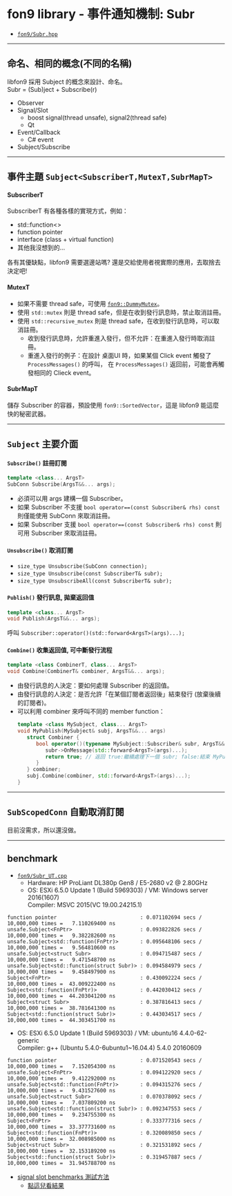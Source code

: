 ﻿# fon9 library - 事件通知機制: Subr
* [`fon9/Subr.hpp`](../fon9/Subr.hpp)
---------------------------------------
## 命名、相同的概念(不同的名稱)
libfon9 採用 Subject 的概念來設計、命名。  
Subr = (Sub)ject + Subscribe(r)

* Observer
* Signal/Slot
  * boost signal(thread unsafe), signal2(thread safe)
  * Qt
* Event/Callback
  * C# event
* Subject/Subscribe
---------------------------------------
## 事件主題 `Subject<SubscriberT,MutexT,SubrMapT>`
#### SubscriberT
SubscriberT 有各種各樣的實現方式，例如：
* std::function<>
* function pointer
* interface (class + virtual function)
* 其他我沒想到的...

各有其優缺點，libfon9 需要選邊站嗎?
還是交給使用者視實際的應用，去取捨去決定吧!

#### MutexT
* 如果不需要 thread safe，可使用 [`fon9::DummyMutex`](ThreadTools.md#fon9dummymutex)。
* 使用 `std::mutex` 則是 thread safe，但是在收到發行訊息時，禁止取消註冊。
* 使用 `std::recursive_mutex` 則是 thread safe，在收到發行訊息時，可以取消註冊。
  * 收到發行訊息時，允許重進入發行，但不允許：在重進入發行時取消註冊。
  * 重進入發行的例子：在設計 桌面UI 時，如果某個 Click event 觸發了 `ProcessMessages()` 的呼叫，
    在 `ProcessMessages()` 返回前，可能會再觸發相同的 Clieck event。

#### SubrMapT
儲存 Subscriber 的容器，預設使用 `fon9::SortedVector`，這是 libfon9 能這麼快的秘密武器。

---------------------------------------
## `Subject` 主要介面
#### `Subscribe()` 註冊訂閱
```c++
template <class... ArgsT>
SubConn Subscribe(ArgsT&&... args);
```
* 必須可以用 args 建構一個 Subscriber。
* 如果 Subscriber 不支援 `bool operator==(const Subscriber& rhs) const` 則僅能使用 SubConn 來取消註冊。
* 如果 Subscriber 支援 `bool operator==(const Subscriber& rhs) const` 則可用 Subscriber 來取消註冊。

#### `Unsubscribe()` 取消訂閱
* `size_type Unsubscribe(SubConn connection);`
* `size_type Unsubscribe(const SubscriberT& subr);`
* `size_type UnsubscribeAll(const SubscriberT& subr);`

#### `Publish()` 發行訊息, 拋棄返回值
```c++
template <class... ArgsT>
void Publish(ArgsT&&... args);
```
呼叫 `Subscriber::operator()(std::forward<ArgsT>(args)...);`

#### `Combine()` 收集返回值, 可中斷發行流程
```c++
template <class CombinerT, class... ArgsT>
void Combine(CombinerT& combiner, ArgsT&&... args);
```
* 由發行訊息的人決定：要如何處理 Subscriber 的返回值。
* 由發行訊息的人決定：是否允許「在某個訂閱者返回後」結束發行 (放棄後續的訂閱者)。
* 可以利用 combiner 來呼叫不同的 member function：
  ```c++
  template <class MySubject, class... ArgsT>
  void MyPublish(MySubject& subj, ArgsT&&... args)
     struct Combiner {
        bool operator()(typename MySubject::Subscriber& subr, ArgsT&&... args) {
           subr->OnMessage(std::forward<ArgsT>(args)...);
           return true; // 返回 true:繼續處理下一個 subr; false:結束 MyPublish().
        }
     } combiner;
     subj.Combine(combiner, std::forward<ArgsT>(args)...);
  }
  ```

---------------------------------------
## `SubScopedConn` 自動取消訂閱
目前沒需求，所以還沒做。

---------------------------------------
## benchmark
* [`fon9/Subr_UT.cpp`](../fon9/Subr_UT.cpp)
  * Hardware: HP ProLiant DL380p Gen8 / E5-2680 v2 @ 2.80GHz
  * OS: ESXi 6.5.0 Update 1 (Build 5969303) / VM: Windows server 2016(1607)  
    Compiler: MSVC 2015(VC 19.00.24215.1)
```
function pointer                           : 0.071102694 secs / 10,000,000 times =   7.110269400 ns
unsafe.Subject<FnPtr>                      : 0.093822826 secs / 10,000,000 times =   9.382282600 ns
unsafe.Subject<std::function(FnPtr)>       : 0.095648106 secs / 10,000,000 times =   9.564810600 ns
unsafe.Subject<struct Subr>                : 0.094715487 secs / 10,000,000 times =   9.471548700 ns
unsafe.Subject<std::function(struct Subr)> : 0.094584979 secs / 10,000,000 times =   9.458497900 ns
Subject<FnPtr>                             : 0.430092224 secs / 10,000,000 times =  43.009222400 ns
Subject<std::function(FnPtr)>              : 0.442030412 secs / 10,000,000 times =  44.203041200 ns
Subject<struct Subr>                       : 0.387816413 secs / 10,000,000 times =  38.781641300 ns
Subject<std::function(struct Subr)>        : 0.443034517 secs / 10,000,000 times =  44.303451700 ns
```
  * OS: ESXi 6.5.0 Update 1 (Build 5969303) / VM: ubuntu16 4.4.0-62-generic  
    Compiler: g++ (Ubuntu 5.4.0-6ubuntu1~16.04.4) 5.4.0 20160609
```
function pointer                           : 0.071520543 secs / 10,000,000 times =   7.152054300 ns
unsafe.Subject<FnPtr>                      : 0.094122920 secs / 10,000,000 times =   9.412292000 ns
unsafe.Subject<std::function(FnPtr)>       : 0.094315276 secs / 10,000,000 times =   9.431527600 ns
unsafe.Subject<struct Subr>                : 0.070378092 secs / 10,000,000 times =   7.037809200 ns
unsafe.Subject<std::function(struct Subr)> : 0.092347553 secs / 10,000,000 times =   9.234755300 ns
Subject<FnPtr>                             : 0.333777316 secs / 10,000,000 times =  33.377731600 ns
Subject<std::function(FnPtr)>              : 0.320089850 secs / 10,000,000 times =  32.008985000 ns
Subject<struct Subr>                       : 0.321531892 secs / 10,000,000 times =  32.153189200 ns
Subject<std::function(struct Subr)>        : 0.319457887 secs / 10,000,000 times =  31.945788700 ns
```
* [signal slot benchmarks 測試方法](https://github.com/NoAvailableAlias/signal-slot-benchmarks)
  * [點這兒看結果](../ext/sigslot)
  